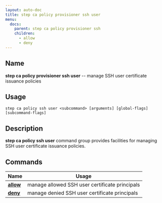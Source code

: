 ```yaml
---
layout: auto-doc
title: step ca policy provisioner ssh user
menu:
  docs:
    parent: step ca policy provisioner ssh
    children:
      - allow
      - deny
---
```


## Name
**step ca policy provisioner ssh user** -- manage SSH user certificate issuance policies

## Usage

```raw
step ca policy ssh user <subcommand> [arguments] [global-flags] [subcommand-flags]
```

## Description

**step ca policy ssh user** command group provides facilities for managing SSH user certificate issuance policies.

## Commands


| Name | Usage |
|---|---|
| **[allow](allow/)** | manage allowed SSH user certificate principals |
| **[deny](deny/)** | manage denied SSH user certificate principals |

